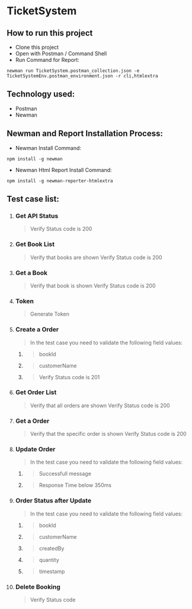 # TicketSystem

## How to run this project
- Clone this project
- Open with Postman / Command Shell
- Run Command for Report: 
```console 
newman run TicketSystem.postman_collection.json -e TicketSystemEnv.postman_environment.json -r cli,htmlextra
```

## Technology used:
- Postman
- Newman

## Newman and Report Installation Process:
- Newman Install Command:
```console
npm install -g newman
```
- Newman Html Report Install Command:
```console
npm install -g newman-reporter-htmlextra
```

## Test case list:
1. ### Get API Status
  	> Verify Status code is 200
2. ### Get Book List
	> Verify that books are shown
  	> Verify Status code is 200

3. ### Get a Book 
  	> Verify that book is shown
  	> Verify Status code is 200

4. ### Token
	> Generate Token

5. ### Create a Order
   > In the test case you need to validate the following field values:
     1. > bookId
     2. > customerName
     3. > Verify Status code is 201
        
6. ### Get Order List 
	  > Verify that all orders are shown
	  > Verify Status code is 200

7. ### Get a Order 
	  > Verify that the specific order is shown
	  > Verify Status code is 200
  
8. ### Update Order
	> In the test case you need to validate the following field values:
	1. > Successfull message
	2. > Response Time below 350ms

9. ### Order Status after Update
	> In the test case you need to validate the following field values:
	1. > bookId
	2. > customerName
	3. > createdBy
	4. > quantity
	5. > timestamp

6. ### Delete Booking
	> Verify Status code
